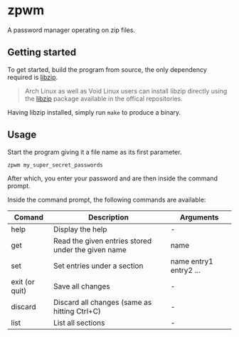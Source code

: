 # zpwm
A password manager operating on zip files.

## Getting started
To get started, build the program from source, the only dependency required is [libzip](https://libzip.org/).

> Arch Linux as well as Void Linux users can install libzip directly using the [libzip](https://archlinux.org/packages/extra/x86_64/libzip/) package available in the offical repositories.

Having libzip installed, simply run `make` to produce a binary.

## Usage
Start the program giving it a file name as its first parameter.

`zpwm my_super_secret_passwords`

After which, you enter your password and are then inside the command prompt.

Inside the command prompt, the following commands are available:

| Comand |Description | Arguments |
| - | - | - |
| help | Display the help | - |
| get | Read the given entries stored under the given name | name |
| set | Set entries under a section | name entry1 entry2 ... |
| exit (or quit) | Save all changes | - |
| discard | Discard all changes (same as hitting Ctrl+C) | - |
| list | List all sections | - |
